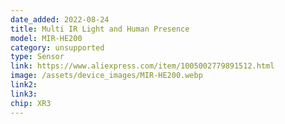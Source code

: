 ```yaml
---
date_added: 2022-08-24
title: Multi IR Light and Human Presence
model: MIR-HE200
category: unsupported
type: Sensor
link: https://www.aliexpress.com/item/1005002779891512.html
image: /assets/device_images/MIR-HE200.webp
link2: 
link3: 
chip: XR3
---
```



